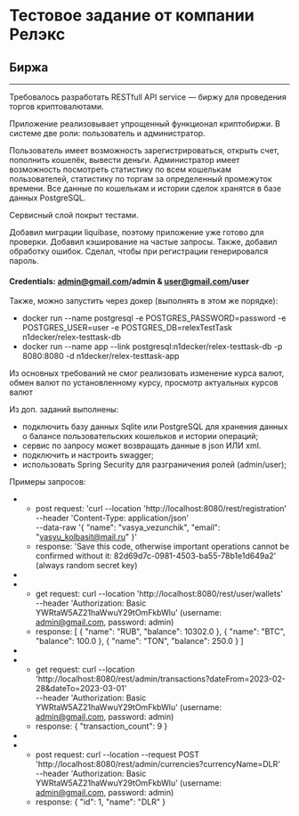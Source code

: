 # Тестовое задание от компании Релэкс #

## Биржа ##

---

Требовалось разработать RESTfull API service — биржу для проведения торгов криптовалютами.

Приложение реализовывает упрощенный функционал криптобиржи.
В системе две роли: пользователь и администратор.

Пользователь имеет возможность зарегистрироваться, открыть счет, пополнить кошелёк, вывести деньги.
Администратор имеет возможность посмотреть статистику по всем кошелькам пользователей,
статистику по торгам за определенный промежуток времени.
Все данные по кошелькам и истории сделок хранятся в базе данных PostgreSQL.

Сервисный слой покрыт тестами.

Добавил миграции liquibase, поэтому приложение уже готово для проверки.
Добавил кэширование на частые запросы.
Также, добавил обработку ошибок. Сделал, чтобы при регистрации
генерировался пароль.

#### Credentials: admin@gmail.com/admin & user@gmail.com/user #### 

Также, можно запустить через докер (выполнять в этом же порядке):

- docker run --name postgresql -e POSTGRES_PASSWORD=password -e POSTGRES_USER=user -e POSTGRES_DB=relexTestTask
  n1decker/relex-testtask-db
- docker run --name app --link postgresql:n1decker/relex-testtask-db -p 8080:8080 -d n1decker/relex-testtask-app

Из основных требований не смог реализовать изменение курса валют, обмен валют по установленному курсу, просмотр
актуальных курсов валют

Из доп. заданий выполнены:

+ подключить базу данных Sqlite или PostgreSQL для хранения данных о балансе пользовательских кошельков и истории
  операций;
+ сервис по запросу может возвращать данные в json ИЛИ xml.
+ подключить и настроить swagger;
+ использовать Spring Security для разграничения ролей (admin/user);

Примеры запросов:

-
    - post request: 'curl --location 'http://localhost:8080/rest/registration' \
      --header 'Content-Type: application/json' \
      --data-raw '{
      "name": "vasya_vezunchik",
      "email": "vasyu_kolbasit@mail.ru"
      }'
    - response: 'Save this code, otherwise important operations cannot be confirmed without it:
      82d69d7c-0981-4503-ba55-78b1e1d649a2' (always random secret key)
-
-
    - get request: curl --location 'http://localhost:8080/rest/user/wallets' \
      --header 'Authorization: Basic YWRtaW5AZ21haWwuY29tOmFkbWlu' (username: admin@gmail.com, password: admin)
    - response: [
      {
      "name": "RUB",
      "balance": 10302.0
      },
      {
      "name": "BTC",
      "balance": 100.0
      },
      {
      "name": "TON",
      "balance": 250.0
      }
      ]
-
-
    - get request: curl
      --location 'http://localhost:8080/rest/admin/transactions?dateFrom=2023-02-28&dateTo=2023-03-01' \
      --header 'Authorization: Basic YWRtaW5AZ21haWwuY29tOmFkbWlu' (username: admin@gmail.com, password: admin)
    - response: { "transaction_count": 9 }
-
-
    - post request: curl --location --request POST 'http://localhost:8080/rest/admin/currencies?currencyName=DLR' \
      --header 'Authorization: Basic YWRtaW5AZ21haWwuY29tOmFkbWlu' (username: admin@gmail.com, password: admin)
    - response: { "id": 1, "name": "DLR" }